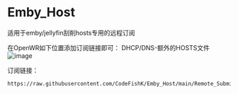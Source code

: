 # Emby_Host
适用于emby/jellyfin刮削hosts专用的远程订阅

在OpenWR如下位置添加订阅链接即可：
DHCP/DNS-额外的HOSTS文件
![image](https://user-images.githubusercontent.com/38446347/183243476-bbffaf0f-645d-4df9-95f9-814db44029b5.png)

订阅链接：
```
https://raw.githubusercontent.com/CodeFishK/Emby_Host/main/Remote_Submit.host
```
